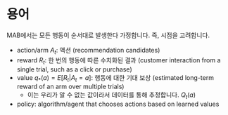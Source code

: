 # 용어

MAB에서는 모든 행동이 순서대로 발생한다 가정합니다. 즉, 시점을 고려합니다.

- action/arm $A_t$: 액션 (recommendation candidates)
- reward $R_t$: 한 번의 행동에 따른 수치화된 결과 (customer interaction from a single trial, such as a click or purchase)
- value $q_{*}(a) = E[R_t | A_t=a]$: 행동에 대한 기대 보상 (estimated long-term reward of an arm over multiple trials)
  - 이는 우리가 알 수 없는 값이라서 데이터를 통해 추정합니다. $Q_t(a)$
- policy: algorithm/agent that chooses actions based on learned values


